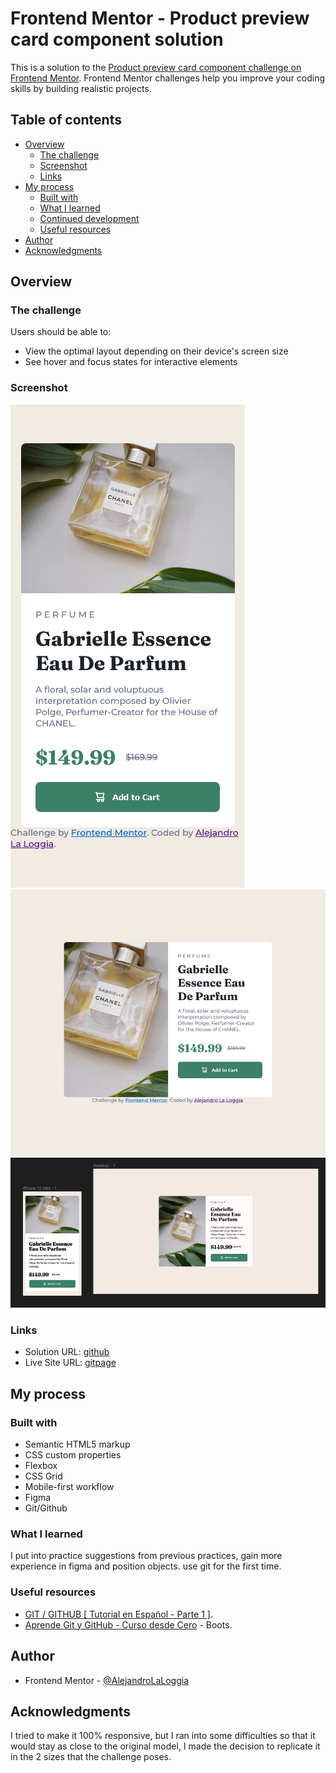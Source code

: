 # Frontend Mentor - Product preview card component solution

This is a solution to the [Product preview card component challenge on Frontend Mentor](https://www.frontendmentor.io/challenges/product-preview-card-component-GO7UmttRfa). Frontend Mentor challenges help you improve your coding skills by building realistic projects. 

## Table of contents

- [Overview](#overview)
  - [The challenge](#the-challenge)
  - [Screenshot](#screenshot)
  - [Links](#links)
- [My process](#my-process)
  - [Built with](#built-with)
  - [What I learned](#what-i-learned)
  - [Continued development](#continued-development)
  - [Useful resources](#useful-resources)
- [Author](#author)
- [Acknowledgments](#acknowledgments)

## Overview

### The challenge

Users should be able to:

- View the optimal layout depending on their device's screen size
- See hover and focus states for interactive elements

### Screenshot

![](./assets/images/Mobile_preview.png)
![](./assets/images/Desktop_preview.png)
![](./assets/images/Figma_preview.png)


### Links

- Solution URL: [github](https://github.com/AlejandroLaLoggia/product-preview-card-component)
- Live Site URL: [gitpage](https://your-live-site-url.com)

## My process

### Built with

- Semantic HTML5 markup
- CSS custom properties
- Flexbox
- CSS Grid
- Mobile-first workflow
- Figma
- Git/Github


### What I learned

I put into practice suggestions from previous practices, gain more experience in figma and position objects. use git for the first time.


### Useful resources

- [GIT / GITHUB [ Tutorial en Español - Parte 1 ]](https://www.youtube.com/watch?v=hWglK8nWh60&t=805s). 
- [Aprende Git y GitHub - Curso desde Cero](https://www.youtube.com/watch?v=mBYSUUnMt9M) - Boots.


## Author

- Frontend Mentor - [@AlejandroLaLoggia](https://www.frontendmentor.io/profile/AlejandroLaLoggia)

## Acknowledgments

I tried to make it 100% responsive, but I ran into some difficulties so that it would stay as close to the original model, I made the decision to replicate it in the 2 sizes that the challenge poses.

